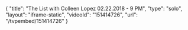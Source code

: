 {
    "title": "The List with Colleen Lopez 02.22.2018 - 9 PM",
    "type": "solo",
    "layout": "iframe-static",
    "videoId": "151414726",
    "url": "\/tvpembed\/151414726"
}